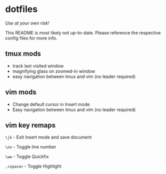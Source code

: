 # dotfiles

_Use at your own risk!_

This README is most likely not up-to-date. Please reference the respective config files for more info.

## tmux mods
* track last visited window
* magnifying glass on zoomed-in window
* easy navigation between tmux and vim (no leader required)

## vim mods
* Change default cursor in Insert mode
* Easy navigation between tmux and vim (no leader required)

## vim key remaps

`\jk` - Exit Insert mode and save document

`\nn` - Toggle line number

`\ww` - Toggle Quickfix

`,<space>` - Toggle Highlight
